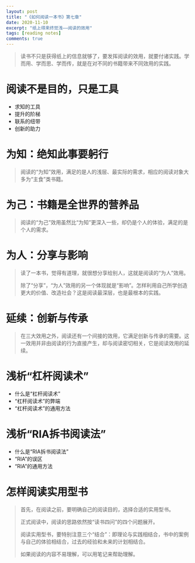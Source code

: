 ```yaml
---
layout: post
title: "《如何阅读一本书》第七章"
date: 2020-11-10
excerpt: "纸上得来终觉浅——阅读的效用"
tags: [reading notes]
comments: true
---
```


> 读书不只是获得纸上的信息就够了，要发挥阅读的效用，就要付诸实践。学而用、学而思、学而传，就是在对不同的书籍带来不同效用的实践。

# 阅读不是目的，只是工具

- 求知的工具
- 提升的阶梯
- 联系的纽带
- 创新的助力

# 为知：绝知此事要躬行

> 阅读的“为知”效用，满足的是人的浅层、最实际的需求，相应的阅读对象大多为“主食”类书籍。

# 为己：书籍是全世界的营养品

> 阅读的“为己”效用虽然比“为知”更深入一些，却仍是个人的体验，满足的是个人的需求。

# 为人：分享与影响

> 读了一本书，觉得有道理，就很想分享给别人，这就是阅读的“为人”效用。
>
> 除了“分享”，“为人”效用的另一个体现就是“影响”。怎样利用自己所学创造更大的价值、改造社会？这是阅读最深层，也是最根本的实践。

# 延续：创新与传承

> 在三大效用之外，阅读还有一个间接的效用，它满足创新与传承的需要。这一效用并非由阅读的行为直接产生，却与阅读密切相关，它是阅读效用的延续。

# 浅析“杠杆阅读术”

- 什么是“杠杆阅读术”
- “杠杆阅读术”的弊端
- “杠杆阅读术”的通用方法

# 浅析“RIA拆书阅读法”

- 什么是“RIA拆书阅读法”
- “RIA”的误区
- “RIA”的通用方法

# 怎样阅读实用型书

> 首先，在阅读之前，要明确自己的阅读目的，选择合适的实用型书。
>
> 正式阅读中，阅读的思路依然按“读书四问”的四个问题展开。
>
> 阅读实用型书，要特别注意三个“结合”：即理论与实践相结合，书中的案例与自己的体验相结合，过去的经验和未来的计划相结合。
>
> 如果阅读的内容不易理解，可以用笔记来帮助理解。